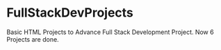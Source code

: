 # FullStackDevProjects
Basic HTML Projects to Advance Full Stack Development Project.
Now 6 Projects are done.
